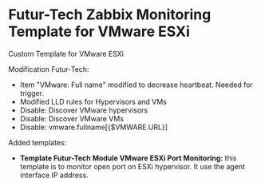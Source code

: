 # Futur-Tech Zabbix Monitoring Template for VMware ESXi
Custom Template for VMware ESXi

Modification Futur-Tech:
- Item "VMware: Full name" modified to decrease heartbeat. Needed for trigger.
- Modified LLD rules for Hypervisors and VMs
- Disable: Discover VMware hypervisors
- Disable: Discover VMware VMs
- Disable: vmware.fullname[{$VMWARE.URL}]

Added templates:
- **Template Futur-Tech Module VMware ESXi Port Monitoring:** this template is to monitor open port on ESXi hypervisor. It use the agent interface IP address.
